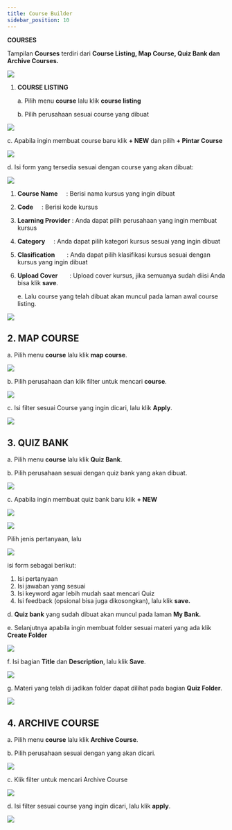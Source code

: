 ```yaml
---
title: Course Builder
sidebar_position: 10
---
```

**COURSES**

Tampilan **Courses** terdiri dari **Course Listing, Map Course, Quiz Bank dan Archive Courses.**

![](/img/enterprise-admin-course-1.png)

1. **COURSE LISTING**

   a. Pilih menu **course** lalu klik **course listing**

   b. Pilih perusahaan sesuai course yang dibuat

![](/img/enterprise-admin-course-2.png)

   c. Apabila ingin membuat course baru klik **+ NEW** dan pilih **+ Pintar Course**

![](/img/enterprise-admin-course-3.png)

   d. Isi form yang tersedia sesuai dengan course yang akan dibuat:

![](/img/enterprise-admin-course-4.png)

1. **Course Name**	        : Berisi nama kursus yang ingin dibuat
2. **Code**		        : Berisi kode kursus
3. **Learning Provider** : Anda dapat pilih perusahaan yang ingin membuat kursus
4. **Category**	       : Anda dapat pilih kategori kursus sesuai yang ingin dibuat
5. **Clasification**	       : Anda dapat pilih klasifikasi kursus sesuai dengan kursus yang ingin dibuat
6. **Upload Cover**	       : Upload cover kursus, jika semuanya sudah diisi Anda bisa klik **save**.

   e. Lalu course yang telah dibuat akan muncul pada laman awal course listing.

![](/img/enterprise-admin-course-5.png)

## **2. MAP COURSE**

   a. Pilih menu **course** lalu klik **map course**.

![](/img/enterprise-admin-course-6.png)

   b. Pilih perusahaan dan klik filter untuk mencari **course**.

![](/img/enterprise-admin-course-6.1.png)

   c. Isi filter sesuai Course yang ingin dicari, lalu klik **Apply**.

![](/img/enterprise-admin-course-7.png)

## **3. QUIZ BANK**

   a. Pilih menu **course** lalu klik **Quiz Bank**.

   b. Pilih perusahaan sesuai dengan quiz bank yang akan dibuat.

![](/img/enterprise-admin-course-8.png)

   c. Apabila ingin membuat quiz bank baru klik **+ NEW**

![](/img/enterprise-admin-course-9.png)

![](/img/enterprise-admin-course-10.png)

Pilih jenis pertanyaan, lalu

![](/img/enterprise-admin-course-11.png)

isi form sebagai berikut:

1. Isi pertanyaan
2. Isi jawaban yang sesuai
3. Isi keyword agar lebih mudah saat mencari Quiz
4. Isi feedback (opsional bisa juga dikosongkan), lalu klik **save.**

d. **Quiz bank** yang sudah dibuat akan muncul pada laman **My Bank.**

   e. Selanjutnya apabila ingin membuat folder sesuai materi yang ada klik **Create Folder**

![](/img/enterprise-admin-course-18.png)

   f. Isi bagian **Title** dan **Description**, lalu klik **Save**.

![](/img/enterprise-admin-course-13.png)

   g. Materi yang telah di jadikan folder dapat dilihat pada bagian **Quiz Folder**.

![](/img/enterprise-admin-course-14.png)

## **4. ARCHIVE COURSE**

   a. Pilih menu **course** lalu klik **Archive Course**.

   b. Pilih perusahaan sesuai dengan yang akan dicari.

![](/img/enterprise-admin-course-15.png)

   c. Klik filter untuk mencari Archive Course

![](/img/enterprise-admin-course-16.png)

   d. Isi filter sesuai course yang ingin dicari, lalu klik **apply**.

![](/img/enterprise-admin-course-17.png)
